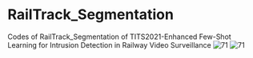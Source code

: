 # RailTrack_Segmentation
Codes of RailTrack_Segmentation of TITS2021-Enhanced Few-Shot Learning for Intrusion Detection in Railway Video Surveillance
![71](https://user-images.githubusercontent.com/51082421/171318421-07d7e6f2-e110-47bc-ab28-9231ea1034f4.jpg)
![71](https://user-images.githubusercontent.com/51082421/171318458-c960df83-1069-4694-9402-fa1cea924b1a.jpg)

